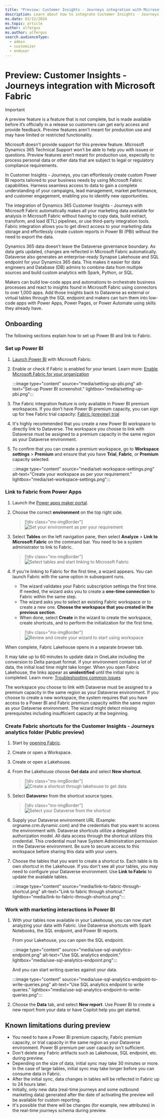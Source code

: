 ```yaml
---
title: "Preview: Customer Insights - Journeys integration with Microsoft Fabric"
description: Learn about how to integrate Customer Insights - Journeys with Microsoft Fabric.
ms.date: 03/12/2024
ms.topic: article
author: alfergus
ms.author: alfergus
search.audienceType: 
  - admin
  - customizer
  - enduser
---
```


# Preview: Customer Insights - Journeys integration with Microsoft Fabric

> [!IMPORTANT]
> A preview feature is a feature that is not complete, but is made available before it’s officially in a release so customers can get early access and provide feedback. Preview features aren’t meant for production use and may have limited or restricted functionality.
> 
> Microsoft doesn't provide support for this preview feature. Microsoft Dynamics 365 Technical Support won’t be able to help you with issues or questions. Preview features aren’t meant for production use, especially to process personal data or other data that are subject to legal or regulatory compliance requirements.

In Customer Insights - Journeys, you can effortlessly create custom Power BI reports tailored to your business needs by using Microsoft Fabric capabilities. Harness seamless access to data to gain a complete understanding of your campaigns, lead management, market performance, and customer engagement, enabling you to identify new opportunities.

The integration of Dynamics 365 Customer Insights - Journeys with Microsoft Fabric automatically makes all your marketing data available for analysis in Microsoft Fabric without having to copy data, build extract, transform, and load (ETL) pipelines, or use third-party integration tools. Fabric integration allows you to get direct access to your marketing data storage and effortlessly create custom reports in Power BI (PBI) without the need to export the data.

Dynamics 365 data doesn’t leave the Dataverse governance boundary. As data gets updated, changes are reflected in Microsoft Fabric automatically. Dataverse also generates an enterprise-ready Synapse Lakehouse and SQL endpoint for your Dynamics 365 data. This makes it easier for data engineers and Database (DB) admins to combine data from multiple sources and build custom analytics with Spark, Python, or SQL. 

Makers can build low-code apps and automations to orchestrate business processes and react to insights found in Microsoft Fabric using connectors to over 1,000 apps. Add those insights back to Dataverse as external or virtual tables through the SQL endpoint and makers can turn them into low-code apps with Power Apps, Power Pages, or Power Automate using skills they already have.

## Onboarding

The following sections explain how to set up Power BI and link to Fabric.

### Set up Power BI

1. [Launch Power BI](https://app.powerbi.com) with Microsoft Fabric.
1. Enable or check if Fabric is enabled for your tenant. Learn more: [Enable Microsoft Fabric for your organization](/fabric/admin/fabric-switch)

    :::image type="content" source="media/setting-up-pbi.png" alt-text="Set-up Power BI screenshot." lightbox="media/setting-up-pbi.png":::

1. The Fabric integration feature is only available in Power BI premium workspaces. If you don’t have Power BI premium capacity, you can sign up for free Fabric trial capacity: [Fabric (preview) trial](/fabric/get-started/fabric-trial)
1. It's highly recommended that you create a new Power BI workspace to directly link to Dataverse. The workspace you choose to link with Dataverse must be assigned to a premium capacity in the same region as your Dataverse environment.
1. To confirm that you can create a premium workspace, go to **Workspace settings** > **Premium** and ensure that you have **Trial**, **Fabric**, or **Premium** capacity selected.

    :::image type="content" source="media/set-workspace-settings.png" alt-text="Create your workspace as per your requirement." lightbox="media/set-workspace-settings.png":::

### Link to Fabric from Power Apps

1. Launch the [Power apps maker portal](https://make.preview.powerapps.com/).
1. Choose the correct **environment** on the top right side.

    > [!div class="mx-imgBorder"]
    > ![Set your environment as per your requirement](media/set-your-environment.png "Set your environment as per your requirement")

1. Select **Tables** on the left navigation pane, then select **Analyze** > **Link to Microsoft Fabric** on the command bar. You need to be a system administrator to link to Fabric.
 
    > [!div class="mx-imgBorder"]
    > ![Select tables and start linking to Microsoft Fabric](media/link-to-microsoft-fabric.png "Select tables and start linking to Microsoft Fabric")

1. If you're linking to Fabric for the first time, a wizard appears. You can launch Fabric with the same option in subsequent runs.
    - The wizard validates your Fabric subscription settings the first time. If needed, the wizard asks you to create a **one-time connection** to Fabric within the same step.
    - The wizard asks you to select an existing Fabric workspace or to create a new one. **Choose the workspace that you created in the previous section**.  
    - When done, select **Create** in the wizard to create the workspace, create shortcuts, and to perform the initialization for the first time.

    > [!div class="mx-imgBorder"]
    > ![Review and create your wizard to start using workspace](media/create-a-wizard-for-workspace.png "Review and create your wizard to start using workspace")

When complete, Fabric Lakehouse opens in a separate browser tab.

It may take up to 60 minutes to update data in OneLake including the conversion to Delta parquet format. If your environment contains a lot of data, the initial load time might take longer. When you open Fabric Lakehouse, the links appear as **unidentified** until the initial sync is completed. Learn more: [Troubleshooting common issues](/power-apps/maker/data-platform/azure-synapse-link-view-in-fabric#troubleshooting-common-issues)

The workspace you choose to link with Dataverse must be assigned to a premium capacity in the same region as your Dataverse environment. If you choose to create a new workspace, the system requires that you have access to a Power BI and Fabric premium capacity within the same region as your Dataverse environment. The wizard might detect missing prerequisites including insufficient capacity at the beginning.

### Create Fabric shortcuts for the Customer Insights - Journeys analytics folder (Public preview)

1. Start by [opening Fabric](fabric.microsoft.com).
1. Create or open a Workspace.
1. Create or open a Lakehouse.
1. From the Lakehouse choose **Get data** and select **New shortcut**.

    > [!div class="mx-imgBorder"]
    > ![Create a shortcut through lakehouse to get data](media/create-shortcut-from-lakehouse.png "Create a shortcut through lakehouse to get data")

1. Select **Datavers**e from the shortcut source types.

    > [!div class="mx-imgBorder"]
    > ![Select your Dataverse from the shortcut](media/select-your-dataverse.png "Select your Dataverse from the shortcut")

1. Supply your Dataverse environment URL (Example: orgname.crm.dynamic.com) and the credentials that you want to access the environment with.  Dataverse shortcuts utilize a delegated authorization model. All data access through the shortcut utilizes this credential. This credential must have System Administration permission in the Dataverse environment. Be sure to secure access to this workspace before sharing this data with your users.
1. Choose the tables that you want to create a shortcut to. Each table is its own shortcut in the Lakehouse. If you don't see all your tables, you may need to configure your Dataverse environment.  Use **Link to Fabric** to update the available tables.

    :::image type="content" source="media/link-to-fabric-through-shortcut.png" alt-text="Link to fabric through shortcut." lightbox="media/link-to-fabric-through-shortcut.png":::

### Work with marketing interactions in Power BI

1. With your tables now available in your Lakehouse, you can now start analyzing your data with Fabric. Use Dataverse shortcuts with Spark Notebooks, the SQL endpoint, and Power BI reports.

    From your Lakehouse, you can open the SQL endpoint.

    :::image type="content" source="media/use-sql-analytics-endpoint.png" alt-text="Use SQL analytics endpoint." lightbox="media/use-sql-analytics-endpoint.png":::

    And you can start writing queries against your data.

    :::image type="content" source="media/use-sql-analytics-endpoint-to-write-queries.png" alt-text="Use SQL analytics endpoint to write queries." lightbox="media/use-sql-analytics-endpoint-to-write-queries.png":::

1. Choose the **Data** tab, and select **New report**. Use Power BI to create a new report from your data or have Copilot help you get started.

## Known limitations during preview

- You need to have a Power BI premium capacity, Fabric premium capacity, or trial capacity in the same region as your Dataverse environment. Power BI premium per user capacity isn't sufficient.
- Don't delete any Fabric artifacts such as Lakehouse, SQL endpoint, etc. during preview.
- Depending on the size of data, initial sync may take 30 minutes or more. In the case of large tables, initial sync may take longer before you can consume data in Fabric. 
- After the initial sync, data changes in tables will be reflected in Fabric up to 24 hours later.
- Initially, only new data (real-time journeys and some outbound marketing data) generated after the date of activating the preview will be available for custom reporting. 
- It's possible that there will be changes (for example, new attributes) in the real-time journeys schema during preview. 
